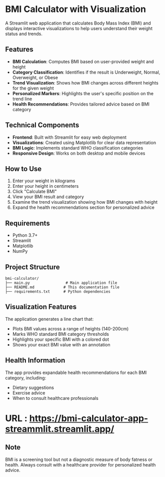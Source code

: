 # BMI Calculator with Visualization

A Streamlit web application that calculates Body Mass Index (BMI) and displays interactive visualizations to help users understand their weight status and trends.

## Features

- **BMI Calculation**: Computes BMI based on user-provided weight and height
- **Category Classification**: Identifies if the result is Underweight, Normal, Overweight, or Obese
- **Trend Visualization**: Shows how BMI changes across different heights for the given weight
- **Personalized Markers**: Highlights the user's specific position on the trend line
- **Health Recommendations**: Provides tailored advice based on BMI category

## Technical Components

- **Frontend**: Built with Streamlit for easy web deployment
- **Visualizations**: Created using Matplotlib for clear data representation
- **BMI Logic**: Implements standard WHO classification categories
- **Responsive Design**: Works on both desktop and mobile devices

## How to Use

1. Enter your weight in kilograms
2. Enter your height in centimeters
3. Click "Calculate BMI"
4. View your BMI result and category
5. Examine the trend visualization showing how BMI changes with height
6. Expand the health recommendations section for personalized advice

## Requirements

- Python 3.7+
- Streamlit
- Matplotlib
- NumPy

## Project Structure

```
bmi-calculator/
├── main.py                # Main application file
├── README.md             # This documentation file
├── requirements.txt      # Python dependencies
```

## Visualization Features

The application generates a line chart that:
- Plots BMI values across a range of heights (140-200cm)
- Marks WHO standard BMI category thresholds
- Highlights your specific BMI with a colored dot
- Shows your exact BMI value with an annotation

## Health Information

The app provides expandable health recommendations for each BMI category, including:
- Dietary suggestions
- Exercise advice
- When to consult healthcare professionals

# URL : https://bmi-calculator-app-streammlit.streamlit.app/

## Note

BMI is a screening tool but not a diagnostic measure of body fatness or health. Always consult with a healthcare provider for personalized health advice.
```


